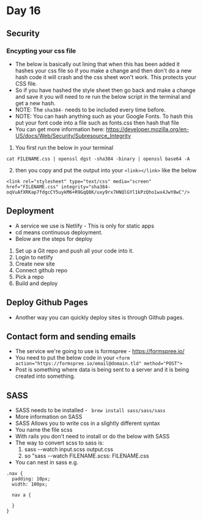 # Day 16

## Security
### Encypting your css file

- The below is basically out lining that when this has been added it hashes your css file so if you make a change and then don't do a new hash code it will crash and the css sheet won't work. This protects your CSS file. 
- So if you have hashed the style sheet then go back and make a change and save it you will need to re run the below script in the terminal and get a new hash.
- NOTE: The `sha384-` needs to be included every time before.
- NOTE: You can hash anything such as your Google Fonts. To hash this put your font code into a file such as fonts.css then hash that file 
- You can get more information here: https://developer.mozilla.org/en-US/docs/Web/Security/Subresource_Integrity 

1. You first run the below in your terminal
``` 
cat FILENAME.css | openssl dgst -sha384 -binary | openssl base64 -A
```

2. then you copy and put the output into your `<link></link>` like the below
```
<link rel="stylesheet" type="text/css" media="screen" href="FILENAME.css" integrity="sha384-oqVuAfXRKap7fdgcCY5uykM6+R9GqQ8K/uxy9rx7HNQlGYl1kPzQho1wx4JwY8wC"/>
```

## Deployment 

- A service we use is Netlify - This is only for static apps
- cd means continuous deployment.
- Below are the steps for deploy

1. Set up a Git repo and push all your code into it.
2. Login to netlify 
3. Create new site
4. Connect github repo
5. Pick a repo
6. Build and deploy

## Deploy Github Pages

- Another way you can quickly deploy sites is through Github pages.

## Contact form and sending emails 

- The service we're going to use is formspree - https://formspree.io/
- You need to put the below code in your `<form action="https://formspree.io/email@domain.tld" method="POST">`
- Post is something where data is being sent to a server and it is being created into something.  

## SASS

- SASS needs to be installed - ` brew install sass/sass/sass`
- More information on SASS
- SASS Allows you to write css in a slightly different syntax
- You name the file scss
- With rails you don't need to install or do the below with SASS
- The way to convert scss to sass is:
  1. sass --watch input.scss output.css
  2. so "sass --watch FILENAME.scss: FILENAME.css
- You can nest in sass e.g. 

```
.nav {
  padding: 10px; 
  width: 100px;

  nav a {

  }
}
```
